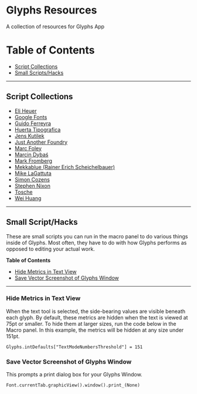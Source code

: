 # Glyphs Resources
A collection of resources for Glyphs App

# Table of Contents
- [Script Collections](#script-collections)
- [Small Scripts/Hacks](#small-scriptshacks)

---

## Script Collections
- [Eli Heuer](https://github.com/eliheuer/vanilla-free-glyphs-scripts)
- [Google Fonts](https://github.com/googlefonts/gf-glyphs-scripts)
- [Guido Ferreyra](https://github.com/guidoferreyra/Glyphs-Scripts)
- [Huerta Tipografica](https://github.com/huertatipografica/huertatipografica-scripts)
- [Jens Kutilek](https://github.com/jenskutilek/Glyphs-Scripts)
- [Just Another Foundry](https://github.com/justanotherfoundry/font-production)
- [Marc Foley](https://github.com/m4rc1e/mf-glyphs-scripts)
- [Marcin Dybaś](https://github.com/dyyybek/Glyphs-Scripts)
- [Mark Fromberg](https://github.com/Mark2Mark/Glyphsapp-Scripts-Free)
- [Mekkablue (Rainer Erich Scheichelbauer)](https://github.com/mekkablue/Glyphs-Scripts)
- [Mike LaGattuta](https://github.com/mjlagattuta/Glyphs-Scripts)
- [Simon Cozens](https://github.com/simoncozens/GlyphsScripts)
- [Stephen Nixon](https://github.com/thundernixon/glyphs_scripts)
- [Tosche](https://github.com/Tosche/Glyphs-Scripts)
- [Wei Huang](https://github.com/weiweihuanghuang/wei-glyphs-scripts)

---

## Small Script/Hacks
These are small scripts you can run in the macro panel to do various things inside of Glyphs. Most often, they have to do with how Glyphs performs as opposed to editing your actual work.

**Table of Contents**
- [Hide Metrics in Text View](#hide-metrics-in-text-view)
- [Save Vector Screenshot of Glyphs Window](#save-vector-screenshot-of-glyphs-window)

---

### Hide Metrics in Text View
When the text tool is selected, the side-bearing values are visible beneath each glyph. By default, these metrics are hidden when the text is viewed at 75pt or smaller. To hide them at larger sizes, run the code below in the Macro panel. In this example, the metrics will be hidden at any size under 151pt.

`Glyphs.intDefaults["TextModeNumbersThreshold"] = 151`

### Save Vector Screenshot of Glyphs Window
This prompts a print dialog box for your Glyphs Window.

`Font.currentTab.graphicView().window().print_(None)`

